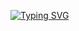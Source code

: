 [![Typing SVG](https://readme-typing-svg.herokuapp.com?font=Fira+Code&pause=1000&color=F72FD1&width=435&lines=Hello+World.+I'm+Lauren;Welcome+to+my+GitHub)](https://git.io/typing-svg)
<!--
**lauren-ramos/lauren-ramos** is a ✨ _special_ ✨ repository because its `README.md` (this file) appears on your GitHub profile.

Here are some ideas to get you started:

- 🔭 I’m currently working on ...
- 🌱 I’m currently learning ...
- 👯 I’m looking to collaborate on ...
- 🤔 I’m looking for help with ...
- 💬 Ask me about ...
- 📫 How to reach me: ...
- 😄 Pronouns: ...
- ⚡ Fun fact: ...
-->

